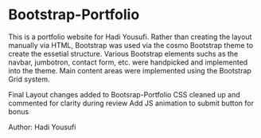 # Bootstrap-Portfolio
This is a portfolio website for Hadi Yousufi. Rather than creating the layout manually via HTML, Bootstrap was used via the cosmo Bootstrap theme to create the essetial structure. Various Bootstrap elements suchs as the navbar, jumbotron, contact form, etc. were handpicked and implemented into the theme. Main content areas were implemented using the Bootstrap Grid system.

Final Layout changes added to Bootsrap-Portfolio
CSS cleaned up and commented for clarity during review
Add JS animation to submit button for bonus


Author: Hadi Yousufi
